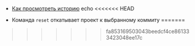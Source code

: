 - [Как просмотреть историю](./log_help.md) echo
<<<<<<< HEAD
* Команда `reset` откатывает проект к выбранному коммиту
=======
>>>>>>> fa853169503043beedcf4ce861333423048ee17c
